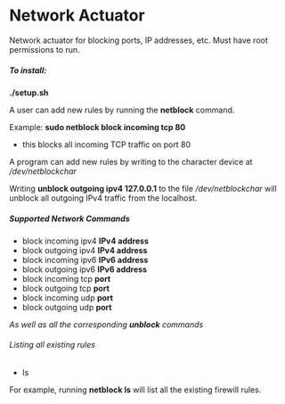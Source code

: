 # **Network Actuator**

Network actuator for blocking ports, IP addresses, etc. 
Must have root permissions to run.

##### To install:
**./setup.sh** 


A user can add new rules by running the **netblock** command.

Example: **sudo netblock block incoming tcp 80**
- this blocks all incoming TCP traffic on port 80


A program can add new rules by writing to the character device at */dev/netblockchar*

Writing **unblock outgoing ipv4 127.0.0.1** to the file */dev/netblockchar* will unblock all outgoing IPv4 traffic from the localhost.


##### Supported Network Commands
* block incoming ipv4 **IPv4 address**
* block outgoing ipv4 **IPv4 address**
* block incoming ipv6 **IPv6 address**
* block outgoing ipv6 **IPv6 address**
* block incoming tcp **port**
* block outgoing tcp **port**
* block incoming udp **port**
* block outgoing udp **port**

*As well as all the corresponding **unblock** commands*

###### Listing all existing rules
* ls

For example, running **netblock ls** will list all the existing firewill rules.
